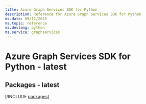 ```yaml
---
title: Azure Graph Services SDK for Python
description: Reference for Azure Graph Services SDK for Python
ms.date: 09/11/2025
ms.topic: reference
ms.devlang: python
ms.service: graphservices
---
```

# Azure Graph Services SDK for Python - latest
## Packages - latest
[!INCLUDE [packages](graph-services-index.md)]